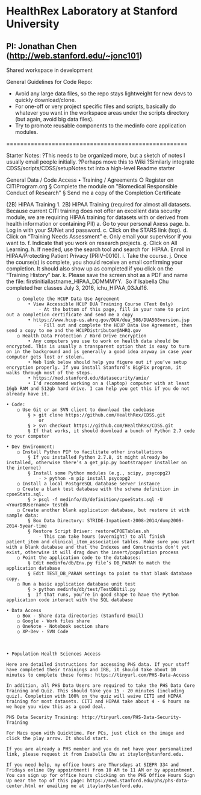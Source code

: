 # HealthRex Laboratory at Stanford University
## PI: Jonathan Chen (http://web.stanford.edu/~jonc101)

Shared workspace in development

General Guidelines for Code Repo:
* Avoid any large data files, so the repo stays lightweight for new devs to quickly download/clone.
* For one-off or very project specific files and scripts, basically do whatever you want in the workspace areas under the scripts directory (but again, avoid big data files).
* Try to promote reusable components to the medinfo core application modules.



====================================================

Starter Notes:
?This needs to be organized more, but a sketch of notes I usually email people initially.
?Perhaps move this to Wiki
?Similarly integrate CDSS/scripts/CDSS/setupNotes.txt into a high-level Readme starter


General Data / Code Access
	• Training / Agreements
		○ Register on CITIProgram.org
			§ Complete the module on "Biomedical Responsible Conduct of Research"
			§ Send me a copy of the Completion Certificate

(2B) HIPAA Training
	1. 2B) HIPAA Training (required for almost all datasets. Because current CITI training does not offer an excellent data security module, we are requiring HIPAA training for datasets with or derived from health information or containing PII)
		a. Go to your personal Axess page.
		b. Log in with your SUNet and password.
		c. Click on the STARS link (top).
		d. Click on “Training Needs Assessment”
		e. Only email your supervisor if you want to.
		f. Indicate that you work on research projects.
		g. Click on All Learning.
		h. If needed, use the search tool and search for  HIPAA. Enroll in HIPAA/Protecting Patient Privacy (PRIV-0010).
		i. Take the course.
		j. Once the course(s) is complete, you should receive an email confirming your completion. It should also show up as completed if you click on the “Training History” bar.
		k. Please save the screen shot as a PDF and name the file: firstinitiallastname_HIPAA_DDMMMYY.  So if Isabella Chu completed her classes July 3, 2016, ichu_HIPAA_03Jul16.


		○ Complete the HCUP Data Use Agreement
			• View Accessible HCUP DUA Training Course (Text Only) 
				· At the bottom of this page, fill in your name to print out a completion certificate and send me a copy
			• https://www.hcup-us.ahrq.gov/DUA/dua_508/DUA508version.jsp
				· Fill out and complete the HCUP Data Use Agreement, then send a copy to me and the HCUPDistributor@AHRQ.gov
		○ Health Data Protection / Hard Drive Encryption
			• Any computers you use to work on health data should be encrypted. This is usually a transparent option that is easy to turn on in the background and is generally a good idea anyway in case your computer gets lost or stolen.
			• Web link below should help you figure out if you’ve setup encryption properly. If you install Stanford’s BigFix program, it walks through most of the steps.
			• https://med.stanford.edu/datasecurity/amie/
			• I'd recommend working on a (laptop) computer with at least 16gb RAM and 512gb hard drive. I can help you get this if you do not already have it.

	• Code:
		○ Use Git or an SVN client to download the codebase
			§ > git clone https://github.com/HealthRex/CDSS.git
				or 
			§ > svn checkout https://github.com/HealthRex/CDSS.git
			§ If that works, it should download a bunch of Python 2.7 code to your computer
	 
	• Dev Environment:
		○ Install Python PIP to facilitate other installations
			§ If you installed Python 2.7.8, it might already be installed, otherwise there’s a get_pip.py bootstrapper installer on the internet)
			§ Install some Python modules (e.g., scipy, psycopg2)
				· > python -m pip install psycopg2
		○ Install a local PostgreSQL database server instance
		○ Create a blank test database with the schema definition in cpoeStats.sql.
			§ > psql -f medinfo/db/definition/cpoeStats.sql -U <YourDBUsername> testdb
		○ Create another blank application database, but restore it with sample data:
			§ Box Data Directory: STRIDE-Inpatient-2008-2014/dump2009-2014-5year-time
			§ Restore Script Driver: restoreCPOETables.sh
				· This can take hours (overnight) to all finish patient_item and clinical_item_association tables. Make sure you start with a blank database and that the Indexes and Constraints don't yet exist, otherwise it will drag down the insert/population process
		○ Point the application code to the databases:
			§ Edit medinfo/db/Env.py file’s DB_PARAM to match the application database
			§ Edit TEST_DB_PARAM settings to point to that blank database copy.
		○ Run a basic application database unit test
			§ > python medinfo/db/test/TestDBUtil.py
			§  If that runs, you’re in good shape to have the Python application code interact with the SQL database

	• Data Access
		○ Box - Share data directories (Stanford Email)
		○ Google - Work files share
		○ OneNote - Notebook section share
		○ XP-Dev - SVN Code
 


	• Population Health Sciences Access
	 
	Here are detailed instructions for accessing PHS data. If your staff have completed their trainings and IRB, it should take about 10 minutes to complete these forms: https://tinyurl.com/PHS-Data-Access
	 
	In addition, all PHS Data Users are required to take the PHS Data Core Training and Quiz. This should take you 15 - 20 minutes (including quiz). Completion with 100% on the quiz will waive CITI and HIPAA training for most datasets. CITI and HIPAA take about 4 - 6 hours so we hope you view this as a good deal.
	 
	PHS Data Security Training: http://tinyurl.com/PHS-Data-Security-Training
	 
	For Macs open with Quicktime. For PCs, just click on the image and click the play arrow. It should start.
	 
	If you are already a PHS member and you do not have your personalized link, please request it from Isabella Chu at itaylor@stanford.edu.
	 
	If you need help, my office hours are Thursdays at SIEPR 334 and Fridays online (by appointment) from 10 AM to 11 AM or by appointment. You can sign up for office hours clicking on the PHS Office Hours Sign Up near the top of this page: https://med.stanford.edu/phs/phs-data-center.html or emailing me at itaylor@stanford.edu.
	 
